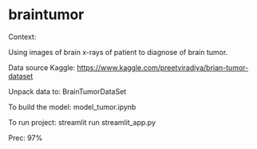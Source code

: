 # braintumor
Context:

Using images of brain x-rays of patient to diagnose of brain tumor.

Data source Kaggle: https://www.kaggle.com/preetviradiya/brian-tumor-dataset

Unpack data to: BrainTumorDataSet

To build the model: model_tumor.ipynb

To run project: streamlit run streamlit_app.py

Prec: 97%

